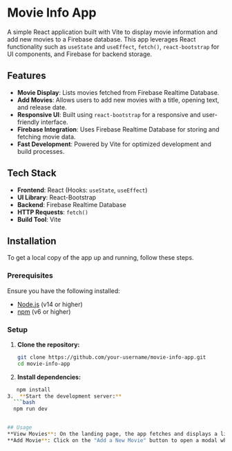 # Movie Info App

A simple React application built with Vite to display movie information and add new movies to a Firebase database. This app leverages React functionality such as `useState` and `useEffect`, `fetch()`, `react-bootstrap` for UI components, and Firebase for backend storage.

## Features

- **Movie Display**: Lists movies fetched from Firebase Realtime Database.
- **Add Movies**: Allows users to add new movies with a title, opening text, and release date.
- **Responsive UI**: Built using `react-bootstrap` for a responsive and user-friendly interface.
- **Firebase Integration**: Uses Firebase Realtime Database for storing and fetching movie data.
- **Fast Development**: Powered by Vite for optimized development and build processes.

## Tech Stack

- **Frontend**: React (Hooks: `useState`, `useEffect`)
- **UI Library**: React-Bootstrap
- **Backend**: Firebase Realtime Database
- **HTTP Requests**: `fetch()`
- **Build Tool**: Vite

## Installation

To get a local copy of the app up and running, follow these steps.

### Prerequisites

Ensure you have the following installed:

- [Node.js](https://nodejs.org/) (v14 or higher)
- [npm](https://www.npmjs.com/) (v6 or higher)

### Setup

1. **Clone the repository:**
   ```bash
   git clone https://github.com/your-username/movie-info-app.git
   cd movie-info-app
2. **Install dependencies:**
  ```bash
     npm install
3.  **Start the development server:**
    ```bash
    npm run dev


## Usage
**View Movies**: On the landing page, the app fetches and displays a list of movies from the Firebase database.
**Add Movie**: Click on the "Add a New Movie" button to open a modal where you can input the movie's title, opening text, and release date. The new movie will be saved in the Firebase database and displayed on the list.